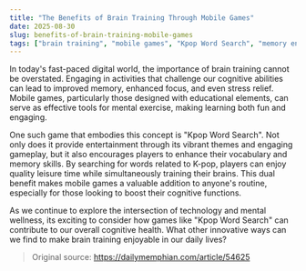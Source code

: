 ```yaml
---
title: "The Benefits of Brain Training Through Mobile Games"
date: 2025-08-30
slug: benefits-of-brain-training-mobile-games
tags: ["brain training", "mobile games", "Kpop Word Search", "memory enhancement"]
---
```


In today's fast-paced digital world, the importance of brain training cannot be overstated. Engaging in activities that challenge our cognitive abilities can lead to improved memory, enhanced focus, and even stress relief. Mobile games, particularly those designed with educational elements, can serve as effective tools for mental exercise, making learning both fun and engaging.

One such game that embodies this concept is "Kpop Word Search". Not only does it provide entertainment through its vibrant themes and engaging gameplay, but it also encourages players to enhance their vocabulary and memory skills. By searching for words related to K-pop, players can enjoy quality leisure time while simultaneously training their brains. This dual benefit makes mobile games a valuable addition to anyone's routine, especially for those looking to boost their cognitive functions.

As we continue to explore the intersection of technology and mental wellness, its exciting to consider how games like "Kpop Word Search" can contribute to our overall cognitive health. What other innovative ways can we find to make brain training enjoyable in our daily lives?
> Original source: https://dailymemphian.com/article/54625